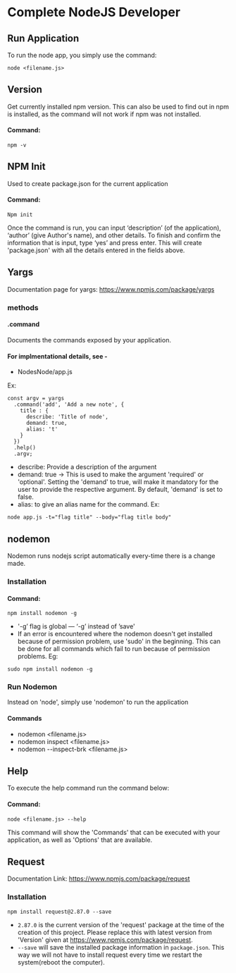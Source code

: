# Complete NodeJS Developer

## Run Application
To run the node app, you simply use the command:
```
node <filename.js>
```

## Version
Get currently installed npm version.
This can also be used to find out in npm is installed, as the command will not work if npm was not installed.
#### Command:
```
npm -v
```

## NPM Init
Used to create package.json for the current application
#### Command:
```
Npm init
```
Once the command is run, you can input ‘description’ (of the application), ‘author’ (give Author's name), and other details. To finish and confirm the information that is input, type ‘yes’ and press enter. This will create 'package.json' with all the details entered in the fields above.

## Yargs
Documentation page for yargs: https://www.npmjs.com/package/yargs

### methods
#### .command
Documents the commands exposed by your application.

#### For implmentational details, see -
* NodesNode/app.js

Ex:
```
const argv = yargs
  .command('add', 'Add a new note', {
    title : {
      describe: 'Title of node',
      demand: true,
      alias: 't'
    }
  })
  .help()
  .argv;
```
* describe: Provide a description of the argument
* demand: true -> This is used to make the argument 'required' or 'optional'. Setting the 'demand' to true, will make it mandatory for the user to provide the respective argument. By default, 'demand' is set to false.
* alias: to give an alias name for the command.
Ex:
```
node app.js -t="flag title" --body="flag title body"
```
## nodemon
Nodemon runs nodejs script automatically every-time there is a change made.

### Installation
#### Command:
```
npm install nodemon -g
```
 * '-g’ flag is global — ‘-g’ instead of ’save'
* If an error is encountered where the nodemon doesn't get installed because of permission problem, use 'sudo' in the beginning. This can be done for all commands which fail to run because of permission problems.
Eg:
```
sudo npm install nodemon -g
```

### Run Nodemon
Instead on 'node', simply use 'nodemon' to run the application
#### Commands
* nodemon <filename.js>
* nodemon inspect <filename.js>
* nodemon --inspect-brk <filename.js>

## Help
To execute the help command run the command below:
#### Command:
```
node <filename.js> --help
```
This command will show the 'Commands' that can be executed with your application, as well as 'Options' that are available.

## Request
Documentation Link:
https://www.npmjs.com/package/request

### Installation
```
npm install request@2.87.0 --save
```
* ```2.87.0``` is the current version of the 'request' package at the time of the creation of this project. Please replace this with latest version from 'Version' given at https://www.npmjs.com/package/request.
* ```--save``` will save the installed package information in ```package.json```. This way we will not have to install request every time we restart the system(reboot the computer).  
